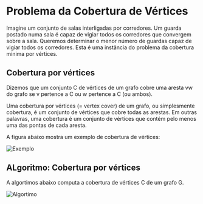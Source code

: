 # Problema da Cobertura de Vértices

Imagine um conjunto de salas interligadas por corredores. Um guarda postado numa sala é capaz de vigiar todos os corredores que convergem sobre a sala. 
Queremos determinar o menor número de guardas capaz de vigiar todos os corredores. Esta é uma instância do problema da cobertura mínima por vértices.

## Cobertura por vértices
 
Dizemos que um conjunto C de vértices de um grafo cobre uma aresta vw do grafo se v pertence a C ou w pertence a C (ou ambos).

Uma cobertura por vértices (= vertex cover) de um grafo, ou simplesmente cobertura, é um conjunto de vértices que cobre todas as arestas. Em outras palavras, uma cobertura é um conjunto de vértices que contém pelo menos uma das pontas de cada aresta.

A figura abaixo mostra um exemplo de cobertura de vértices:

![Exemplo](https://github.com/PUCRS-Poli-ES-ALAV/12-vertex-cover/images/ex-grafo-cobertura-grafos.jpg)

## ALgoritmo: Cobertura por vértices

A algortimos abaixo computa a cobertura de vértices C de um grafo G.
 
![Algortimo](https://github.com/PUCRS-Poli-ES-ALAV/12-vertex-cover/images/algor-cobertura-vertices.jpg)





